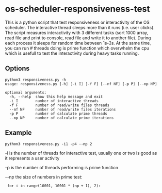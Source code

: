 # os-scheduler-responsiveness-test

This is a python script that test responsiveness or interactivity of the OS scheduler.
The interactive thread sleeps more than it runs (i.e. user clicks). The script measures
interactivity with 3 different tasks (sort 1000 array, read file and print to console, read file and write it to another file). During each
process it sleeps for random time between 1s-3s. At the same time, you can run # threads doing is prime function which overwhelm the cpu which is usefull
to test the interactivity during heavy tasks running.

## Options

```
python3 responsiveness.py -h 
usage: responsiveness.py [-h] [-i I] [-f F] [--nf NF] [-p P] [--np NP]

optional arguments:
  -h, --help  show this help message and exit
  -i I        number of interactive threads
  -f F        number of read/write files threads
  --nf NF     number of read/write files iterations
  -p P        number of calculate prime threads
  --np NP     number of calculate prime iterations
```


## Example
`python3 responsiveness.py -i1 -p4 --np 2`

-i is the number of threads for interactive test, usually one or two is good as it represents a user activity

-p is the number of threads performing is prime function

--np the size of numbers in prime test:
```
 for i in range(10001, 10001 * (np + 1), 2):
 ```
 
 
 
